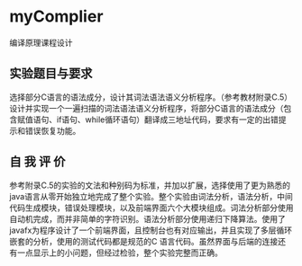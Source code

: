 # myComplier
编译原理课程设计
## 实验题目与要求
选择部分C语言的语法成分，设计其词法语法语义分析程序。（参考教材附录C.5）设计并实现一个一遍扫描的词法语法语义分析程序，将部分C语言的语法成分（包含赋值语句、if语句、while循环语句）翻译成三地址代码，要求有一定的出错提示和错误恢复功能。
## 自 我 评 价
参考附录C.5的实验的文法和种别码为标准，并加以扩展，选择使用了更为熟悉的java语言从零开始独立地完成了整个实验。整个实验由词法分析，语法分析，中间代码生成模块，错误处理模块，以及前端界面六个大模块组成。词法分析部分使用自动机完成，而并非简单的字符识别。语法分析部分使用递归下降算法。使用了javafx为程序设计了一个前端界面，且控制台也有对应输出，并且实现了多层循环嵌套的分析，使用的测试代码都是规范的C 语言代码。虽然界面与后端的连接还有一点显示上的小问题，但经过检验，整个实验完整而正确。

